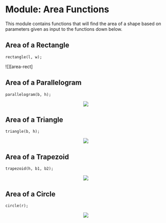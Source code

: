 # Module: Area Functions
This module contains functions that will find the area of a shape based on parameters given as input to the functions down below.

## Area of a Rectangle
```
rectangle(l, w);
```

![][area-rect]

## Area of a Parallelogram
```
parallelogram(b, h);
```
<div style="text-align:center"><img src ="..." /></div>

## Area of a Triangle
```
triangle(b, h);
```
<div style="text-align:center"><img src ="..." /></div>

## Area of a Trapezoid
```
trapezoid(h, b1, b2);
```
<div style="text-align:center"><img src ="..." /></div>

## Area of a Circle
```
circle(r);
```
<div style="text-align:center"><img src ="..." /></div>

[area_rect]: https://raw.githubusercontent.com/ChristoffenOSWorks/libalgebra-rs/master/docs/images/area_rect.gif
